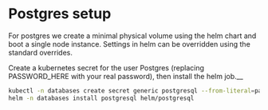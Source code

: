 # Postgres setup

For postgres we create a minimal physical volume using the helm chart and boot a single node instance. Settings in helm
can be overridden using the standard overrides.

Create a kubernetes secret for the user Postgres (replacing PASSWORD_HERE with your real password), then install the 
helm job.__

```bash
kubectl -n databases create secret generic postgresql --from-literal=password=PASSWORD_HERE
helm -n databases install postgresql helm/postgresql
```
